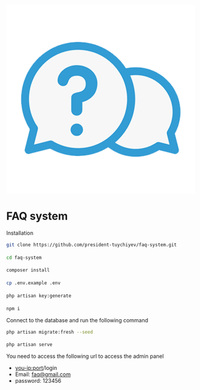 <style>
img[src*='#center'] { 
    width: 200px;
    display: block;
    margin: auto;
}
</style>

![FAQ system logo](https://github.com/president-tuychiyev/faq-system/blob/main/public/logo.png?raw=true#center)

# FAQ system

Installation

```bash
git clone https://github.com/president-tuychiyev/faq-system.git

cd faq-system

composer install

cp .env.example .env

php artisan key:generate

npm i
```

Connect to the database and run the following command

```bash
php artisan migrate:fresh --seed

php artisan serve
```
You need to access the following url to access the admin panel
- <you-ip:port>/login
- Email: faq@gmail.com
- password: 123456